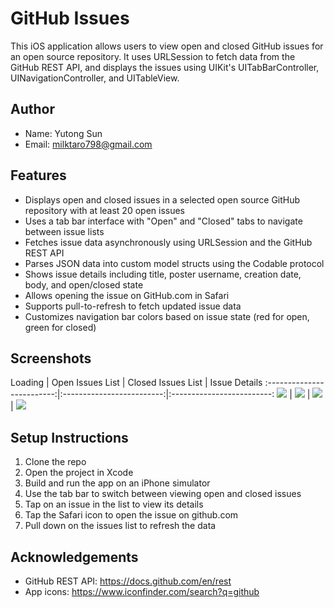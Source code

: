 # GitHub Issues

This iOS application allows users to view open and closed GitHub issues for an open source repository. It uses URLSession to fetch data from the GitHub REST API, and displays the issues using UIKit's UITabBarController, UINavigationController, and UITableView.

## Author 

- Name: Yutong Sun
- Email: milktaro798@gmail.com

## Features

- Displays open and closed issues in a selected open source GitHub repository with at least 20 open issues
- Uses a tab bar interface with "Open" and "Closed" tabs to navigate between issue lists
- Fetches issue data asynchronously using URLSession and the GitHub REST API
- Parses JSON data into custom model structs using the Codable protocol
- Shows issue details including title, poster username, creation date, body, and open/closed state 
- Allows opening the issue on GitHub.com in Safari
- Supports pull-to-refresh to fetch updated issue data
- Customizes navigation bar colors based on issue state (red for open, green for closed)

## Screenshots

Loading | Open Issues List | Closed Issues List | Issue Details
:-------------------------:|:-------------------------:|:-------------------------:
![](https://github.com/MilkTaro798/GitHub-Issues/blob/main/Simulator%20Screenshot-1.png) | ![](https://github.com/MilkTaro798/GitHub-Issues/blob/main/Simulator%20Screenshot-2.png) | ![](https://github.com/MilkTaro798/GitHub-Issues/blob/main/Simulator%20Screenshot-3.png) | ![](https://github.com/MilkTaro798/GitHub-Issues/blob/main/Simulator%20Screenshot-4.png)

## Setup Instructions

1. Clone the repo 
2. Open the project in Xcode
3. Build and run the app on an iPhone simulator
4. Use the tab bar to switch between viewing open and closed issues
5. Tap on an issue in the list to view its details
6. Tap the Safari icon to open the issue on github.com
7. Pull down on the issues list to refresh the data

## Acknowledgements 

- GitHub REST API: https://docs.github.com/en/rest
- App icons: https://www.iconfinder.com/search?q=github